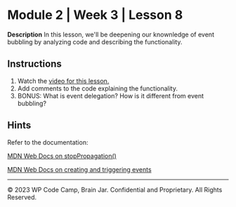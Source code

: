 # Module 2 | Week 3 | Lesson 8
**Description**
In this lesson, we'll be deepening our knownledge of event bubbling by analyzing code and describing the functionality.

## Instructions
1. Watch the [video for this lesson.](https://youtu.be/FPVvQaSoWFE)
2. Add comments to the code explaining the functionality.
3. BONUS: What is event delegation? How is it different from event bubbling?

## Hints
Refer to the documentation: 

[MDN Web Docs on stopPropagation()](https://developer.mozilla.org/en-US/docs/Web/API/Event/stopPropagation)

[MDN Web Docs on creating and triggering events](https://developer.mozilla.org/en-US/docs/Web/Guide/Events/Creating_and_triggering_events)

---
© 2023 WP Code Camp, Brain Jar. Confidential and Proprietary. All Rights Reserved.
